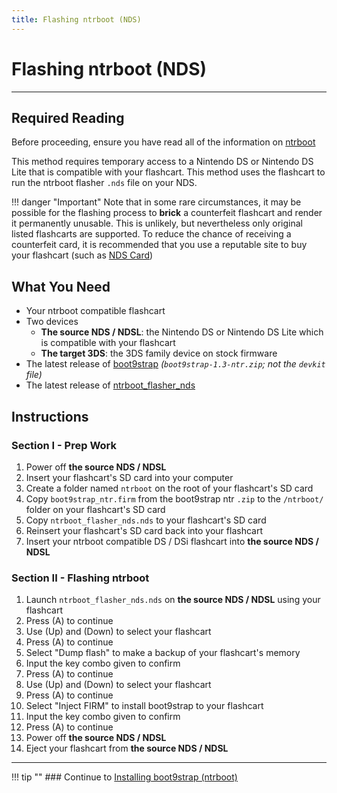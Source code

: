 ```yaml
---
title: Flashing ntrboot (NDS)
---
```


# Flashing ntrboot (NDS)
---

## Required Reading

Before proceeding, ensure you have read all of the information on [ntrboot](ntrboot.md)

This method requires temporary access to a Nintendo DS or Nintendo DS Lite that is compatible with your flashcart. This method uses the flashcart to run the ntrboot flasher `.nds` file on your NDS.

!!! danger "Important"
	Note that in some rare circumstances, it may be possible for the flashing process to **brick** a counterfeit flashcart and render it permanently unusable. This is unlikely, but nevertheless only original listed flashcarts are supported. To reduce the chance of receiving a counterfeit card, it is recommended that you use a reputable site to buy your flashcart (such as [NDS Card](http://www.nds-card.net/))

## What You Need

* Your ntrboot compatible flashcart
* Two devices 
	+ **The source NDS / NDSL**: the Nintendo DS or Nintendo DS Lite which is compatible with your flashcart
	+ **The target 3DS**: the 3DS family device on stock firmware
* The latest release of [boot9strap](https://github.com/SciresM/boot9strap/releases/latest) *(`boot9strap-1.3-ntr.zip`; not the `devkit` file)*
* The latest release of [ntrboot_flasher_nds](https://github.com/jason0597/ntrboot_flasher_nds/releases/latest)

## Instructions

### Section I - Prep Work

1. Power off **the source NDS / NDSL**
1. Insert your flashcart's SD card into your computer
1. Create a folder named `ntrboot` on the root of your flashcart's SD card
1. Copy `boot9strap_ntr.firm` from the boot9strap ntr `.zip` to the `/ntrboot/` folder on your flashcart's SD card
1. Copy `ntrboot_flasher_nds.nds` to your flashcart's SD card
1. Reinsert your flashcart's SD card back into your flashcart
1. Insert your ntrboot compatible DS / DSi flashcart into **the source NDS / NDSL**

### Section II - Flashing ntrboot

1. Launch `ntrboot_flasher_nds.nds` on **the source NDS / NDSL** using your flashcart
1. Press (A) to continue
1. Use (Up) and (Down) to select your flashcart
1. Press (A) to continue
1. Select "Dump flash" to make a backup of your flashcart's memory
1. Input the key combo given to confirm
1. Press (A) to continue
1. Use (Up) and (Down) to select your flashcart
1. Press (A) to continue
1. Select "Inject FIRM" to install boot9strap to your flashcart
1. Input the key combo given to confirm
1. Press (A) to continue
1. Power off **the source NDS / NDSL**
1. Eject your flashcart from **the source NDS / NDSL**

___

!!! tip ""
	### Continue to [Installing boot9strap (ntrboot)](installing-boot9strap-(ntrboot).md)
